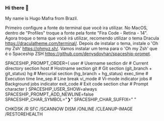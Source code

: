 ### Hi there 👋

My name is Hugo Mafra from Brazil.

Primeiro configure a fonte do terminal que você ira utilizar. No MacOS, dentro de "Profiles" troque a fonte pela fonte "Fira Code - Retina - 14". Agora troque o tema que você irá utilizar, recomendo utilizar o tema Dracula https://draculatheme.com/terminal/.
Depois de instalar o tema, instale o 'Oh my Zsh' https://ohmyz.sh/.
Vamos instalar um tema para o 'Oh my Zsh' que é o Spaceship ZSH https://github.com/denysdovhan/spaceship-prompt.

SPACESHIP_PROMPT_ORDER=(
  user          # Username section
  dir           # Current directory section
  host          # Hostname section
  git           # Git section (git_branch + git_status)
  hg            # Mercurial section (hg_branch  + hg_status)
  exec_time     # Execution time
  line_sep      # Line break
  vi_mode       # Vi-mode indicator
  jobs          # Background jobs indicator
  exit_code     # Exit code section
  char          # Prompt character
)
SPACESHIP_USER_SHOW=always
SPACESHIP_PROMPT_ADD_NEWLINE=false
SPACESHIP_CHAR_SYMBOL="❯"
SPACESHIP_CHAR_SUFFIX=" "

CHKDSK /R
SFC /SCANNOW
DISM /ONLINE /CLEANUP-IMAGE /RESTOREHEALTH

<!--
**Hugorc10/Hugorc10** is a ✨ _special_ ✨ repository because its `README.md` (this file) appears on your GitHub profile.

Here are some ideas to get you started:

- 🔭 I’m currently working on ...
- 🌱 I’m currently learning ...
- 👯 I’m looking to collaborate on ...
- 🤔 I’m looking for help with ...
- 💬 Ask me about ...
- 📫 How to reach me: ...
- 😄 Pronouns: ...
- ⚡ Fun fact: ...
-->
